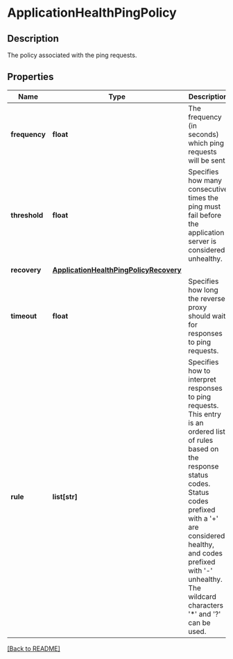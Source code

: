 # ApplicationHealthPingPolicy

## Description

The policy associated with the ping requests.


## Properties

Name | Type | Description | Notes
------------ | ------------- | ------------- | -------------
**frequency** | **float** | The frequency (in seconds) which ping requests will be sent.  | [optional] 
**threshold** | **float** | Specifies how many consecutive times the ping must  fail before the application server is considered  unhealthy.  | [optional] 
**recovery** | [**ApplicationHealthPingPolicyRecovery**](ApplicationHealthPingPolicyRecovery.md) |  | [optional] 
**timeout** | **float** | Specifies how long the reverse proxy should wait for  responses to ping requests.  | [optional] 
**rule** | **list[str]** | Specifies how to interpret responses to ping  requests. This entry is an ordered list of rules  based on the response status codes. Status codes  prefixed with a &#39;+&#39; are considered healthy, and  codes prefixed with &#39;-&#39; unhealthy. The wildcard  characters &#39;*&#39; and &#39;?&#39; can be used.  | [optional] 

[[Back to README]](../README.md)



